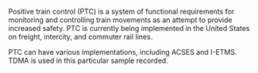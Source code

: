Positive train control (PTC) is a system of functional requirements for monitoring and controlling train movements as an attempt to provide increased safety. PTC is currently being implemented in the United States on freight, intercity, and commuter rail lines.

PTC can have various implementations, including ACSES and I-ETMS. TDMA is used in this particular sample recorded.